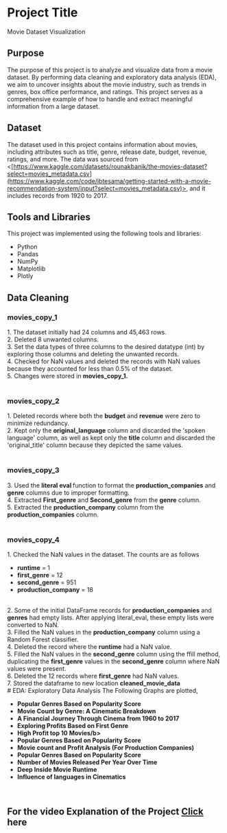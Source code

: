 # Project Title
Movie Dataset Visualization
## Purpose
The purpose of this project is to analyze and visualize data from a movie dataset. By performing data cleaning and exploratory data analysis (EDA), we aim to uncover insights about the movie industry, such as trends in genres, box office performance, and ratings. This project serves as a comprehensive example of how to handle and extract meaningful information from a large dataset.
## Dataset
The dataset used in this project contains information about movies, including attributes such as title, genre, release date, budget, revenue, ratings, and more. The data was sourced from <[https://www.kaggle.com/datasets/rounakbanik/the-movies-dataset?select=movies_metadata.csv](https://www.kaggle.com/code/ibtesama/getting-started-with-a-movie-recommendation-system/input?select=movies_metadata.csv)>, and it includes records from 1920 to 2017.
## Tools and Libraries
This project was implemented using the following tools and libraries:
- Python
- Pandas
- NumPy
- Matplotlib
- Plotly
## Data Cleaning
<h3>movies_copy_1</h3>
1. The dataset initially had 24 columns and 45,463 rows. <br/>
2. Deleted 8 unwanted columns. <br/>
3. Set the data types of three columns to the desired datatype (int) by exploring those columns and deleting the unwanted records.<br/>
4. Checked for NaN values and deleted the records with NaN values because they accounted for less than 0.5% of the dataset. <br/>
5. Changes were stored in <b>movies_copy_1.</b> <br/>
<br/>
<h3>movies_copy_2</h3>
1. Deleted records where both the <b>budget</b> and <b>revenue</b> were zero to minimize redundancy. <br/>
2. Kept only the <b>original_language</b> column and discarded the 'spoken language' column, as well as kept only the <b>title </b>column and discarded the 'original_title' column because they depicted the same values. <br/>
<br/>
<h3>movies_copy_3</h3>
3. Used the <b>literal eval </b> function to format the <b>production_companies</b> and <b>genre</b> columns due to improper formatting.<br/>
4. Extracted <b>First_genre</b> and <b>Second_genre</b> from the <b>genre</b> column. <br/>
5. Extracted the <b>production_company</b> column from the <b>production_companies</b> column.<br/>
<br/>
<h3>movies_copy_4</h3>
1. Checked the NaN values in the dataset. The counts are as follows <br/>
<ul>
<li><b>runtime</b> = 1</li>
<li> <b>first_genre</b> = 12</li>
<li> <b>second_genre</b> = 951 </li>
<li> <b>production_company</b> = 18 </li> </ul> <br/>
2. Some of the initial DataFrame records for <b>production_companies</b> and <b>genres</b> had empty lists. After applying literal_eval, these empty lists were converted to NaN. <br/>
3. Filled the NaN values in the <b>production_company</b> column using a Random Forest classifier. <br/>
4. Deleted the record where the <b>runtime</b> had a NaN value. <br/>
5. Filled the NaN values in the <b>second_genre</b> column using the ffill method, duplicating the <b>first_genre</b> values in the <b>second_genre</b> column where NaN values were present. <br/>
6. Deleted the 12 records where <b>first_genre</b> had NaN values. <br/>
7. Stored the dataframe to new location <b>cleaned_movie_data</b>
<br/>
# EDA: Exploratory Data Analysis
The Following Graphs are plotted,
<ul>
<li><b>Popular Genres Based on Popularity Score</b></li>
<li> <b>Movie Count by Genre: A Cinematic Breakdown</b> </li>
<li> <b>A Financial Journey Through Cinema from 1960 to 2017</b> </li>
<li> <b>Exploring Profits Based on First Genre</b> </li> 
<li><b>High Profit top 10 Movies/b></li>
<li><b>Popular Genres Based on Popularity Score</b></li>
<li><b>Movie count and Profit Analysis (For Production Companies)</b></li>
<li><b>Popular Genres Based on Popularity Score</b></li>
<li><b>Number of Movies Released Per Year Over Time</b></li>
<li><b>Deep Inside Movie Runtime</b></li>
<li><b>Influence of languages in Cinematics</b></li>
</ul> <br/>
<p>
  <h2> For the video Explanation of the Project <a href = 'https://drive.google.com/file/d/1PlYlgopGn3CSJcziYn-Jc9mnVFHHALYI/view?usp=sharing'>Click</a> here </h2>
</p>

